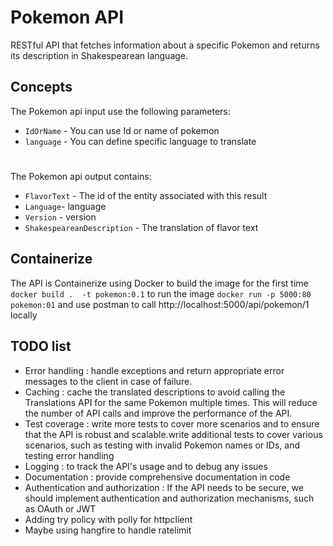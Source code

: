 # Pokemon API
RESTful API that fetches information about a specific Pokemon and returns its description in Shakespearean language.

## Concepts

The Pokemon api input use the following parameters:
 - `IdOrName` - You can use Id or name of pokemon
 - `language` - You can define specific language to translate
#
The Pokemon api output contains:
 - `FlavorText` - The id of the entity associated with this result
 - `Language`- language
 - `Version` - version
 - `ShakespeareanDescription` - The translation of flavor text

 ## Containerize
 The API is Containerize using Docker
 to build the image for the first time ```docker build .  -t pokemon:0.1```
 to run the image ```docker run -p 5000:80 pokemon:01``` and use postman to call  http://localhost:5000/api/pokemon/1 locally

## TODO list
- Error handling : handle exceptions and return appropriate error messages to the client in case of failure.
- Caching : cache the translated descriptions to avoid calling the Translations API for the same Pokemon multiple times.
 This will reduce the number of API calls and improve the performance of the API.
- Test coverage : write more tests to cover more scenarios and to ensure that the API is robust and scalable.write additional tests to cover various scenarios, 
such as testing with invalid Pokemon names or IDs, and testing error handling
- Logging : to track the API's usage and to debug any issues
- Documentation : provide comprehensive documentation in code
- Authentication and authorization : If the API needs to be secure, we should implement authentication and authorization mechanisms, such as OAuth or JWT
- Adding try policy with polly for httpclient
- Maybe using hangfire to handle ratelimit


